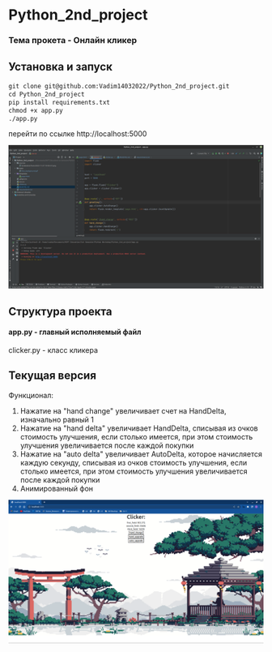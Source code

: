 # Python_2nd_project

### Тема прокета - Онлайн кликер

## Установка и запуск

   ```console
   git clone git@github.com:Vadim14032022/Python_2nd_project.git
   cd Python_2nd_project
   pip install requirements.txt
   chmod +x app.py
   ./app.py
   ```
  перейти по ссылке http://localhost:5000

![Screenshot](sources/Screenshot_from_2022-11-27_20-05-43.png)

## Структура проекта

#### app.py - главный исполняемый файл
clicker.py - класс кликера 



## Текущая версия
Функционал:
  1) Нажатие на "hand change" увеличивает счет на HandDelta, изначально равный 1
  2) Нажатие на "hand delta" увеличивает HandDelta, списывая из очков стоимость улучшения, если столько имеется, при этом стоимость улучшения увеличивается после каждой покупки
  3) Нажатие на "auto delta" увеличивает AutoDelta, которое начисляется каждую секунду, списывая из очков стоимость улучшения, если столько имеется, при этом стоимость улучшения увеличивается после каждой покупки
  4) Анимированный фон


![Screenshot](sources/Screenshot_from_2022-11-27_20-06-50.png)